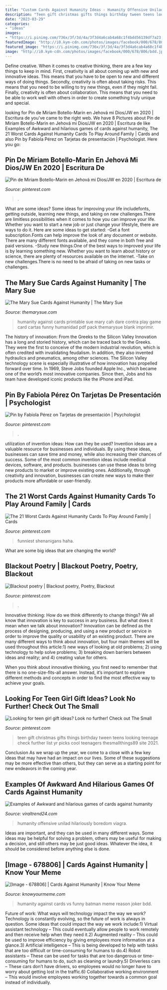 ```yaml
---
title: "Custom Cards Against Humanity Ideas - Humanity Offensive Unilad Hilariously Boredom Viagra"
description: "Teen gift christmas gifts things birthday tween teens looking teenage check further list yr picks cool teenagers thesmallthings89 site 2021"
date: "2023-03-29"
categories:
- "ideas"
images:
- "https://i.pinimg.com/736x/3f/3d/4a/3f3d4a6cab4a68c1f4bdd56139df7a23.jpg"
featuredImage: "http://i0.kym-cdn.com/photos/images/facebook/000/678/806/bdd.jpg"
featured_image: "https://i.pinimg.com/736x/3f/3d/4a/3f3d4a6cab4a68c1f4bdd56139df7a23.jpg"
image: "http://i0.kym-cdn.com/photos/images/facebook/000/678/806/bdd.jpg"
---
```



Define creative.
When it comes to creative thinking, there are a few key things to keep in mind. First, creativity is all about coming up with new and innovative ideas. This means that you have to be open to new and different ways of doing things. Secondly, creativity is often about taking risks. This means that you need to be willing to try new things, even if they might fail. Finally, creativity is often about collaboration. This means that you need to be able to work well with others in order to create something truly unique and special.

	

		
looking for Pin de Miriam Botello-Marin en Jehová mi Dios/JW en 2020 | Escritura de you've came to the right web. We have 8 Pictures about Pin de Miriam Botello-Marin en Jehová mi Dios/JW en 2020 | Escritura de like Examples of Awkward and hilarious games of cards against humanity, The 21 Worst Cards Against Humanity Cards To Play Around Family | Cards and also Pin by Fabiola Pérez on Tarjetas de presentación | Psychologist. Here you go:
		
    
## Pin De Miriam Botello-Marin En Jehová Mi Dios/JW En 2020 | Escritura De

<img loading=lazy src="https://i.pinimg.com/736x/b9/ba/59/b9ba5954064e526c3f63a3b85c41cefb.jpg" onerror="this.onerror=null;this.src='https://tse3.mm.bing.net/th?id=OIP.Q3XrbTfvTYuZLRD3tEoBhQHaJ3&amp;pid=15.1';" alt="Pin de Miriam Botello-Marin en Jehová mi Dios/JW en 2020 | Escritura de">

_Source: pinterest.com_

>. 

	

What are some ideas?
Some ideas for improving your life includefonts, getting outside, learning new things, and taking on new challenges.There are limitless possibilities when it comes to how you can improve your life. Whether you want to start a new job or just change your lifestyle, there are ways to do it. Here are some ideas to get started: 
-Get a font subscription.Fonts can help improve the look of any document or website. There are many different fonts available, and they come in both free and paid versions. 
-Study new things.One of the best ways to improved your life is by learning something new. Whether you want to learn about history or science, there are plenty of resources available on the internet. 
-Take on new challenges.There is no need to be afraid of taking on new tasks or challenges.

    
## The Mary Sue Cards Against Humanity | The Mary Sue

<img loading=lazy src="https://www.themarysue.com/wp-content/uploads/2014/06/CAH-Black-1.jpg" onerror="this.onerror=null;this.src='https://tse4.mm.bing.net/th?id=OIP.TNvV7F7OfT5xtogSrE3GVQHaJl&amp;pid=15.1';" alt="The Mary Sue Cards Against Humanity | The Mary Sue">

_Source: themarysue.com_

>humanity against cards printable sue mary cah dare contra play game card cartas funny humanidad pdf pack themarysue blank imprimir. 

	

The history of innovation: From the Greeks to the Silicon Valley
Innovation has a long and storied history, which can be traced back to the Greeks. They were the first to conceive of the modern industrial revolution, which is often credited with invalidating feudalism. In addition, they also invented hydraulics and pneumatics, among other sciences.
The Silicon Valley technology scene is especially illustrative of how innovation has propelled forward over time. In 1969, Steve Jobs founded Apple Inc., which became one of the world’s most innovative companies. Since then, Jobs and his team have developed iconic products like the iPhone and iPad.

    
## Pin By Fabiola Pérez On Tarjetas De Presentación | Psychologist

<img loading=lazy src="https://i.pinimg.com/736x/8a/73/0f/8a730f708288bfab28eaab142d0dcc78.jpg" onerror="this.onerror=null;this.src='https://tse3.mm.bing.net/th?id=OIP.o_6IwKO5ZNyLJEyFcqPB6AHaHa&amp;pid=15.1';" alt="Pin by Fabiola Pérez on Tarjetas de presentación | Psychologist">

_Source: pinterest.com_

>. 

	

utilization of invention ideas: How can they be used?
Invention ideas are a valuable resource for businesses and individuals. By using these ideas, businesses can save time and money, while also increasing their chances of success. Some of the most common invention ideas include medical devices, software, and products. businesses can use these ideas to bring new products to market or improve existing ones. Additionally, through creativity and innovation, businesses can create new ways to make their products more affordable or user-friendly.

    
## The 21 Worst Cards Against Humanity Cards To Play Around Family | Cards

<img loading=lazy src="https://i.pinimg.com/736x/3f/3d/4a/3f3d4a6cab4a68c1f4bdd56139df7a23.jpg" onerror="this.onerror=null;this.src='https://tse4.mm.bing.net/th?id=OIP.9fqjmTJNV0QET0ypJXtRPgHaJ3&amp;pid=15.1';" alt="The 21 Worst Cards Against Humanity Cards To Play Around Family | Cards">

_Source: pinterest.com_

>funniest shenanigans haha. 

	

What are some big ideas that are changing the world?

    
## Blackout Poetry | Blackout Poetry, Poetry, Blackout

<img loading=lazy src="https://i.pinimg.com/736x/b4/34/86/b434867d18d90325c1b72479fca52cf2--blackout-poetry.jpg" onerror="this.onerror=null;this.src='https://tse2.mm.bing.net/th?id=OIP.IMX-7Oe_cTwTcO2CnY1dIgHaJ4&amp;pid=15.1';" alt="Blackout poetry | Blackout poetry, Poetry, Blackout">

_Source: pinterest.com_

>. 

	

Innovative thinking: How do we think differently to change things?
We all know that innovation is key to success in any business. But what does it mean when we talk about innovation?
Innovation can be defined as the process of designing, producing, and using a new product or service in order to improve the quality or usability of an existing product. There are many different ways to think about innovation, but four main themes will be used throughout this article:1) new ways of looking at old problems; 2) using technology to help solve problems; 3) breaking down barriers between ideas and reality; and 4) creating value for others. 

When you think about innovative thinking, you first need to remember that there is no one-size-fits-all answer. Instead, it’s important to explore different methods and concepts in order to find the most effective way to achieve your goals.

    
## Looking For Teen Girl Gift Ideas? Look No Further! Check Out The Small

<img loading=lazy src="https://s-media-cache-ak0.pinimg.com/736x/f3/11/e3/f311e386e15cc2b21bfafce09c00a872--gift-ideas-for-teen-girls-birthday-teen-girl-gift-ideas.jpg" onerror="this.onerror=null;this.src='https://tse3.mm.bing.net/th?id=OIP.v9nrN7OJ-nYjK3HfiKkYAwHaMs&amp;pid=15.1';" alt="Looking for teen girl gift ideas? Look no further! Check out The Small">

_Source: pinterest.com_

>teen gift christmas gifts things birthday tween teens looking teenage check further list yr picks cool teenagers thesmallthings89 site 2021. 

	

Conclusion
As we wrap up the year, we come to a close with a few key ideas that may have had an impact on our lives. Some of these suggestions may be more effective than others, but they can serve as a starting point for new endeavors in the coming year.

    
## Examples Of Awkward And Hilarious Games Of Cards Against Humanity

<img loading=lazy src="https://viraltrend24.com/wp-content/uploads/2021/05/cards-against-humanity-examples-3-1.jpg" onerror="this.onerror=null;this.src='https://tse2.mm.bing.net/th?id=OIP.ZdZHcXDOlwspVHSkyb-vUgHaNJ&amp;pid=15.1';" alt="Examples of Awkward and hilarious games of cards against humanity">

_Source: viraltrend24.com_

>humanity offensive unilad hilariously boredom viagra. 

	

Ideas are important, and they can be used in many different ways. Some ideas may be helpful for solving a problem, others may be useful for making a decision, and still others may be just good ideas. Whatever the idea, it should be considered before anything else is done.

    
## [Image - 678806] | Cards Against Humanity | Know Your Meme

<img loading=lazy src="http://i0.kym-cdn.com/photos/images/facebook/000/678/806/bdd.jpg" onerror="this.onerror=null;this.src='https://tse3.mm.bing.net/th?id=OIP.eCQ-JqEVLNBhnNrGsTKxBwHaJ4&amp;pid=15.1';" alt="[Image - 678806] | Cards Against Humanity | Know Your Meme">

_Source: knowyourmeme.com_

>humanity against cards vs funny batman meme reason joker bdd. 

	

Future of work: What ways will technology impact the way we work?
Technology is constantly evolving, so the future of work is always in question. Some ideas that could impact the way we work include:1) Virtual assistant technology – This could eventually allow people to work remotely and then receive help when they need it.2) Augmented reality – This could be used to improve efficiency by giving employees more information at a glance.3) Artificial intelligence – This is being developed to help with tasks that are too difficult or time-consuming for humans to do.4) Robot assistants – These can be used for tasks that are too dangerous or time- consuming for humans to do, such as cleaning or laundry.5) Driverless cars – These cars don’t have drivers, so employees would no longer have to worry about getting lost in the traffic.6) Collaborative working environment – This would involve employees working together towards a common goal instead of individually.

